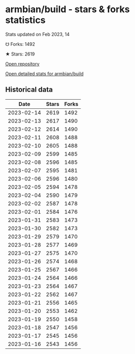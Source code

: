 # armbian/build - stars & forks statistics

Stats updated on Feb 2023, 14

☋ Forks: 1492

★ Stars: 2619

[Open repository](https://github.com/armbian/build)

[Open detailed stats for armbian/build](https://reviewgithub.com/rep/armbian/build)

## Historical data
| Date | Stars | Forks |
|------|-------|-------|
| 2023-02-14 | 2619 | 1492 | 
| 2023-02-13 | 2617 | 1490 | 
| 2023-02-12 | 2614 | 1490 | 
| 2023-02-11 | 2608 | 1488 | 
| 2023-02-10 | 2605 | 1488 | 
| 2023-02-09 | 2599 | 1485 | 
| 2023-02-08 | 2596 | 1485 | 
| 2023-02-07 | 2595 | 1481 | 
| 2023-02-06 | 2596 | 1480 | 
| 2023-02-05 | 2594 | 1478 | 
| 2023-02-04 | 2590 | 1479 | 
| 2023-02-02 | 2587 | 1478 | 
| 2023-02-01 | 2584 | 1476 | 
| 2023-01-31 | 2583 | 1473 | 
| 2023-01-30 | 2582 | 1473 | 
| 2023-01-29 | 2579 | 1470 | 
| 2023-01-28 | 2577 | 1469 | 
| 2023-01-27 | 2575 | 1470 | 
| 2023-01-26 | 2574 | 1468 | 
| 2023-01-25 | 2567 | 1466 | 
| 2023-01-24 | 2564 | 1466 | 
| 2023-01-23 | 2564 | 1467 | 
| 2023-01-22 | 2562 | 1467 | 
| 2023-01-21 | 2556 | 1465 | 
| 2023-01-20 | 2553 | 1462 | 
| 2023-01-19 | 2550 | 1458 | 
| 2023-01-18 | 2547 | 1456 | 
| 2023-01-17 | 2545 | 1456 | 
| 2023-01-16 | 2543 | 1456 | 

